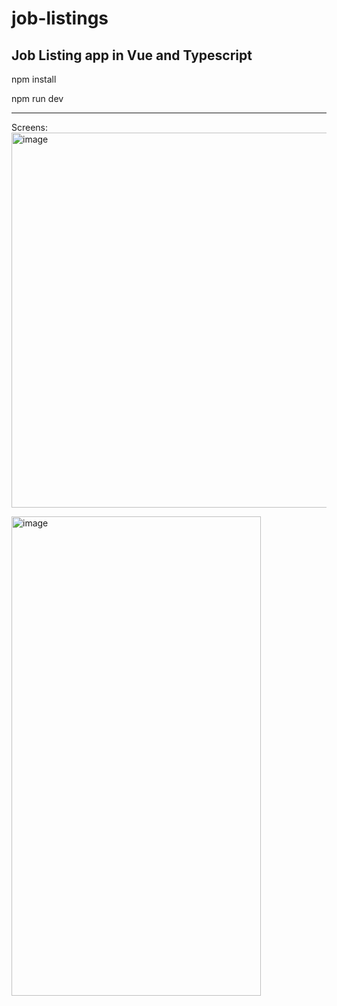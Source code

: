 # job-listings
Job Listing app in Vue and Typescript
-----------------------------------------
npm install

npm run dev
_________________________________________

Screens: 
<img width="600" alt="image" src="https://github.com/user-attachments/assets/9ff7b954-71ec-45cd-8f82-ab822e614008" />


<img width="399" height="767" alt="image" src="https://github.com/user-attachments/assets/3be709c4-4870-4509-b7b7-ca6b03e1a042" />







